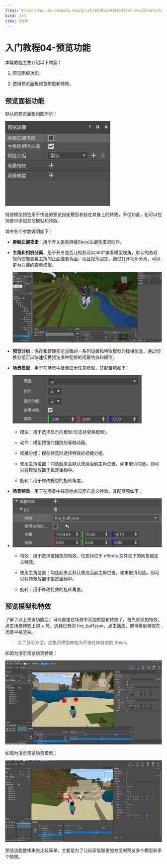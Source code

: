 ```yaml
---
front: https://mc.res.netease.com/pc/zt/20201109161633/mc-dev/assets/img/demo_preview_model.ebc22c77.gif
hard: 入门
time: 5分钟
---
```


# 入门教程04-预览功能

本篇教程主要介绍以下内容：

1. 预览面板功能。

2. 使用预览面板预览模型和特效。

## 预览面板功能

默认的预览面板如图所示：

![spark_preview_panel](./images/preview_panel.png)

特效模型预览用于快速的预览指定模型和挂在其身上的特效，不仅如此，也可以在场景中添加其他模型和特效。

其中各个参数说明如下：
- **屏蔽左键攻击**：用于开关是否屏蔽Steve左键攻击的动作。
- **主角和相机分离**，用于开关是否让相机可以360°查看模型视角，默认的游戏视角仅能查看主角的正面或者背面，而且视角固定，通过打开视角分离，可以更为方便的查看模型。

    ![image](./images/create_binding07.gif)

- **预览分组**：保存和管理预览设置的一系列设置和特效模型的挂接信息，通过切换分组可以快速切换预览多种配置的场景特效和模型。

- **场景模型**，用于在场景中批量显示任意模型，其配置项如下：

    ![spark_Preview_model](./images/preview_other_model.png)

  - 模型：用于选择显示的模型(仅支持骨骼模型)。

  - 动作：模型预览时播放的骨骼动画。

  - 挂接分组：模型预览时选择特效的挂接分组。

  - 使用主角位置：勾选起来会默认使用当前主角位置，如果取消勾选，则可以将模型放置于指定坐标中。

  - 旋转：用于修改模型的旋转角度。

- **场景特效**：用于在场景中任意地点显示自定义特效，其配置项如下：
- 
  ![image](./images/preview_other_effect.png)
  - 特效：用于选择要播放的特效，仅支持位于 effects 文件夹下的网易自定义特效。

  - 使用主角位置：勾选起来会默认使用当前主角位置，如果取消勾选，则可以将特效放置于指定坐标中。

  - 旋转：用于修改特效的旋转角度。

## 预览模型和特效

了解了以上预览功能后，可以直接在场景中添加模型和特效了，首先来添加特效，点击场景特效上的 + 号，选择已有的 fire_buff.json，点击播放，即可看到特效在场景中被渲染。

> 为了显示方便，这里将模型修改为不带任何特效的 Steve。

如图为演示预览场景特效：

![image](./images/demo_preview_effect.png)

如图为演示预览场景模型：

![image](./images/demo_preview_model.gif)

预览功能整体来说比较简单，主要是为了让玩家能够更加方便的预览多个模型和多个特效。
